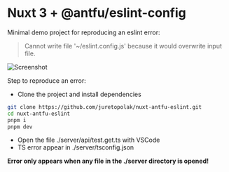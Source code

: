 # Nuxt 3 + @antfu/eslint-config

Minimal demo project for reproducing an eslint error:

> Cannot write file '~/eslint.config.js' because it would overwrite input file.

![Screenshot](https://i.postimg.cc/NfnT5f5R/Screenshot-2023-12-27-at-11-12-18.png)

Step to reproduce an error:
- Clone the project and install dependencies
```bash
git clone https://github.com/juretopolak/nuxt-antfu-eslint.git
cd nuxt-antfu-eslint
pnpm i
pnpm dev
```
- Open the file ./server/api/test.get.ts with VSCode
- TS error appear in ./server/tsconfig.json

**Error only appears when any file in the ./server directory is opened!**
